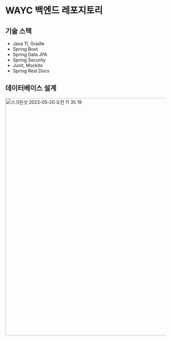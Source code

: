 # WAYC 백엔드 레포지토리

## 기술 스택

* Java 11, Gradle
* Spring Boot
* Spring Data JPA
* Spring Security
* Junit, Mockito
* Spring Rest Docs

## 데이터베이스 설계

<img width="742" alt="스크린샷 2023-05-20 오전 11 35 19" src="https://github.com/why-are-you-c0ding/project-backend/assets/76802855/8380acd0-d7ec-4303-b882-9d72cf586f84">